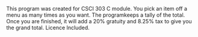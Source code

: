 This program was created for CSCI 303 C module. You pick an item off a menu as many times as you want. The programkeeps a tally of the total. Once you are finished, it will add a 20% gratuity and 8.25% tax to give you the grand total.
Licence Included.
